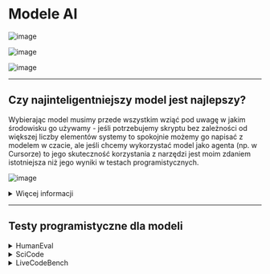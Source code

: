 # Modele AI

![image](image%2011.png)

![image](image%2012.png)

![image](image%2013.png)

---

## Czy najinteligentniejszy model jest najlepszy?

Wybierając model musimy przede wszystkim wziąć pod uwagę w jakim środowisku go używamy - jeśli potrzebujemy skryptu bez zależności od większej liczby elementów systemy to spokojnie możemy go napisać z modelem w czacie, ale jeśli chcemy wykorzystać model jako agenta (np. w Cursorze) to jego skuteczność korzystania z narzędzi jest moim zdaniem istotniejsza niż jego wyniki w testach programistycznych.

![image](image%2014.png)

<details>
<summary>Więcej informacji</summary>

[https://artificialanalysis.ai](https://artificialanalysis.ai)

</details>

---

## Testy programistyczne dla modeli

<details>
<summary>HumanEval</summary>

*   **Najstarszy i najczęściej używany** benchmark do oceny generowania kodu
*   Składa się z **164 prostych zadań programistycznych** w Pythonie
*   Zadania to głównie **pojedyncze funkcje** z jasno określonymi specyfikacjami
*   **Relatywnie łatwy** - dlatego najlepsze modele osiągają tu wyniki 95%+
*   Przykład: "Napisz funkcję, która zwraca n-ty element ciągu Fibonacciego"

</details>

<details>
<summary>SciCode</summary>

*   Koncentruje się na **programowaniu naukowym i badawczym**
*   Zadania wymagają **głębokiej wiedzy domenowej** z matematyki, fizyki, chemii itp.
*   Często wymaga użycia **specjalistycznych bibliotek** (NumPy, SciPy)
*   **Trudniejszy niż HumanEval** - testuje zdolność modelu do rozumienia i stosowania złożonych algorytmów
*   Przykład: "Zaimplementuj metodę Monte Carlo do oszacowania wartości liczby Pi"

</details>

<details>
<summary>LiveCodeBench</summary>

*   **Najbardziej realistyczny i wymagający** benchmark
*   Zadania pochodzą z **prawdziwych konkursów programistycznych** (LeetCode, Codeforces)
*   Ocena opiera się na **przechodzeniu ukrytych testów**, tak jak w prawdziwym konkursie
*   Testuje **zdolność do rozwiązywania problemów**, a nie tylko generowania kodu
*   **Najtrudniejszy** - nawet najlepsze modele mają tu problemy
*   Przykład: "Znajdź najkrótszą ścieżkę w grafie z uwzględnieniem wag krawędzi"

</details>
